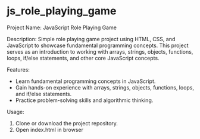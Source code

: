 # js_role_playing_game
Project Name: JavaScript Role Playing Game

Description:
Simple role playing game project using HTML, CSS, and JavaScript to showcase fundamental programming concepts. This project serves as an introduction to working with arrays, strings, objects, functions, loops, if/else statements, and other core JavaScript concepts.

Features:
- Learn fundamental programming concepts in JavaScript.
- Gain hands-on experience with arrays, strings, objects, functions, loops, and if/else statements.
- Practice problem-solving skills and algorithmic thinking.

Usage:
1. Clone or download the project repository.
2. Open index.html in browser